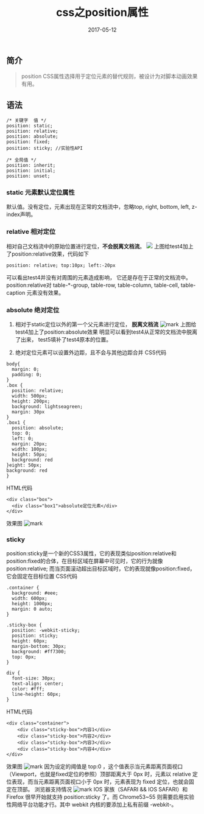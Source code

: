 ﻿---
title: css之position属性
date: 2017-05-12
categories: 学习笔记
tags: CSS
keywords: CSS
description: position
comments: true
---
## 简介
> position CSS属性选择用于定位元素的替代规则，被设计为对脚本动画效果有用。

## 语法
```
/* 关键字  值 */
position: static;
position: relative;
position: absolute;
position: fixed;
position: sticky; //实验性API

/* 全局值 */
position: inherit;
position: initial;
position: unset;
```
### static 元素默认定位属性
默认值。没有定位，元素出现在正常的文档流中，忽略top, right, bottom, left, z-index声明。

### relative 相对定位
相对自己文档流中的原始位置进行定位，**不会脱离文档流**。
![](http://optwq0urg.bkt.clouddn.com/blog/20170512/165119169.png?imageslim)
上图给test4加上了position:relative效果，代码如下
```
position: relative; top:10px; left:-20px
```
可以看出test4并没有对周围的元素造成影响， 它还是存在于正常的文档流中。position:relative对 table-*-group, table-row, table-column, table-cell, table-caption 元素没有效果。

### absolute 绝对定位
1. 相对于static定位以外的第一个父元素进行定位， **脱离文档流**
![mark](http://optwq0urg.bkt.clouddn.com/blog/20170512/170435114.png?imageslim)
上图给test4加上了position:absolute效果
明显可以看到test4从正常的文档流中脱离了出来， test5填补了test4原本的位置。 

2. 绝对定位元素可以设置外边距，且不会与其他边距合并
CSS代码
```
body{
  margin: 0;
  padding: 0;
}
.box {
  position: relative;
  width: 500px;
  height: 200px;
  background: lightseagreen;
  margin: 30px
}
.box1 {
  position: absolute;
  top: 0;
  left: 0;
  margin: 20px;
  width: 100px;
  height: 50px;
  background: red
}eight: 50px;
background: red
}
```
HTML代码
```
<div class="box">
  <div class="box1">absolute定位元素</div>
</div>
```
效果图
![mark](http://optwq0urg.bkt.clouddn.com/blog/20170512/171943995.png?imageslim)

### sticky
position:sticky是一个新的CSS3属性，它的表现类似position:relative和position:fixed的合体，在目标区域在屏幕中可见时，它的行为就像position:relative; 而当页面滚动超出目标区域时，它的表现就像position:fixed，它会固定在目标位置
CSS代码
```
.container {
  background: #eee;
  width: 600px;
  height: 1000px;
  margin: 0 auto;
}

.sticky-box {
  position: -webkit-sticky;
  position: sticky;
  height: 60px;
  margin-bottom: 30px;
  background: #ff7300;
  top: 0px;
}

div {
  font-size: 30px;
  text-align: center;
  color: #fff;
  line-height: 60px;
}
```
HTML代码
```
<div class="container">
    <div class="sticky-box">内容1</div>
    <div class="sticky-box">内容2</div>
    <div class="sticky-box">内容3</div>
    <div class="sticky-box">内容4</div>
</div>
```
效果图
![mark](http://optwq0urg.bkt.clouddn.com/blog/20170515/100352640.png?imageslim)
因为设定的阈值是 top:0 ，这个值表示当元素距离页面视口（Viewport，也就是fixed定位的参照）顶部距离大于 0px 时，元素以 relative 定位表现，而当元素距离页面视口小于 0px 时，元素表现为 fixed 定位，也就会固定在顶部。
浏览器支持情况
![mark](http://optwq0urg.bkt.clouddn.com/blog/20170515/100532644.png?imageslim)
IOS 家族（SAFARI && IOS SAFARI）和 Firefox 很早开始就支持 position:sticky 了。而 Chrome53~55 则需要启用实验性网络平台功能才行。其中 webkit 内核的要添加上私有前缀 -webkit-。




